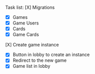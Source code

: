 Task list:
[X] Migrations

- [x] Games
- [x] Game Users
- [x] Cards
- [x] Game Cards

[X] Create game instance

- [x] Button in lobby to create an instance
- [x] Redirect to the new game
- [x] Game list in lobby
